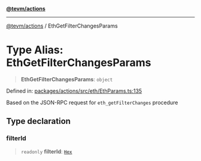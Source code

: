 [**@tevm/actions**](../README.md)

***

[@tevm/actions](../globals.md) / EthGetFilterChangesParams

# Type Alias: EthGetFilterChangesParams

> **EthGetFilterChangesParams**: `object`

Defined in: [packages/actions/src/eth/EthParams.ts:135](https://github.com/evmts/tevm-monorepo/blob/main/packages/actions/src/eth/EthParams.ts#L135)

Based on the JSON-RPC request for `eth_getFilterChanges` procedure

## Type declaration

### filterId

> `readonly` **filterId**: [`Hex`](Hex.md)
